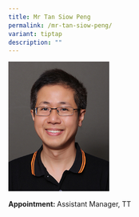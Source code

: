 ```yaml
---
title: Mr Tan Siow Peng
permalink: /mr-tan-siow-peng/
variant: tiptap
description: ""
---
```

<p></p>
<div class="isomer-image-wrapper">
<img style="width: 40%;" height="auto" width="100%" alt="Image of Mr Tan Siow Peng" src="/images/IS/IS_TAN_SIOW_PENG_4140.jpg">
</div>
<p><strong>Appointment: </strong>Assistant Manager, TT ​</p>